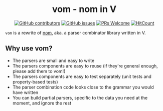 <div align="center">
    <h1>vom - nom in V</h1>
</div>

<div align="center">

[![GitHub contributors](https://img.shields.io/github/contributors/knarkzel/vom)](https://github.com/knarkzel/vom/graphs/contributors)
[![GitHub issues](https://img.shields.io/github/issues/knarkzel/vom)](https://github.com/knarkzel/vom/issues)
[![PRs Welcome](https://img.shields.io/badge/PRs-welcome-brightgreen.svg?style=flat-square)](https://github.com/knarkzel/vom/pulls)
[![HitCount](https://views.whatilearened.today/views/github/knarkzel/vom.svg)](https://github.com/knarkzel/vom)

</div>

`vom` is a rewrite of [nom](https://github.com/Geal/nom "nom"), aka. a parser combinator library written in V.

## Why use vom?

- The parsers are small and easy to write
- The parsers components are easy to reuse (if they're general enough, please add them to vom!)
- The parsers components are easy to test separately (unit tests and property-based tests)
- The parser combination code looks close to the grammar you would have written
- You can build partial parsers, specific to the data you need at the moment, and ignore the rest
